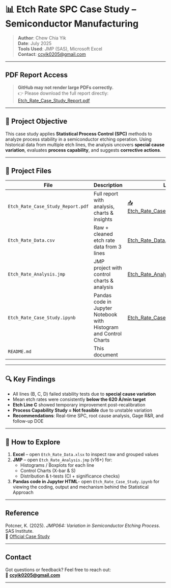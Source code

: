 # 📊 Etch Rate SPC Case Study – Semiconductor Manufacturing

> **Author**: Chew Chia Yik  
> **Date**: July 2025  
> **Tools Used**: JMP (SAS), Microsoft Excel  
> **Contact**: ccyik0205@gmail.com  

---

## PDF Report Access

> **GitHub may not render large PDFs correctly.**  
> 👉 Please download the full report directly:  
> [ Etch_Rate_Case_Study_Report.pdf](https://github.com/cchiayik/etch-rate-spc-jmp-study/raw/e29e534266b0b4f19dacc533ff7cdf34b3fff8ee/Etch%20Rate%20Case%20Study(Chew%20Chia%20Yik).pdf)

---

## 🎯 Project Objective

This case study applies **Statistical Process Control (SPC)** methods to analyze process stability in a semiconductor etching operation. Using historical data from multiple etch lines, the analysis uncovers **special cause variation**, evaluates **process capability**, and suggests **corrective actions**.

---

## 📁 Project Files

| File                          | Description | Link |
|-------------------------------|-------------|------|
| `Etch_Rate_Case_Study_Report.pdf` | Full report with analysis, charts & insights |[📥 Etch_Rate_Case_Study_Report.pdf](https://github.com/cchiayik/etch-rate-spc-jmp-study/raw/e29e534266b0b4f19dacc533ff7cdf34b3fff8ee/Etch%20Rate%20Case%20Study(Chew%20Chia%20Yik).pdf)|
| `Etch_Rate_Data.csv`         | Raw + cleaned etch rate data from 3 lines |[Etch_Rate_Data.csv](https://github.com/cchiayik/etch-rate-spc-jmp-study/blob/main/Etch_Rate_Data.csv)|
| `Etch_Rate_Analysis.jmp`      | JMP project with control charts & analysis |[Etch_Rate_Analysis.jmp](https://github.com/cchiayik/etch-rate-spc-jmp-study/raw/refs/heads/main/Etch_Rate_Analysis.jmp)|
|`Etch_Rate_Case_Study.ipynb`| Pandas code in Jupyter Notebook with Histogram and Control Charts|[Etch_Rate_Case_Study.ipynb](https://github.com/cchiayik/etch-rate-spc-jmp-study/blob/main/Etch_Rate_Case_Study.ipynb)|
| `README.md`                   | This document |

---

## 🔍 Key Findings

- All lines (B, C, D) failed stability tests due to **special cause variation**  
- Mean etch rates were consistently **below the 620 Å/min target**
- **Etch Line C** showed temporary improvement post-recalibration  
- **Process Capability Study = Not feasible** due to unstable variation  
- **Recommendations**: Real-time SPC, root cause analysis, Gage R&R, and follow-up DOE

---

## 🧭 How to Explore

1. **Excel** – open `Etch_Rate_Data.xlsx` to inspect raw and grouped values  
2. **JMP** – open `Etch_Rate_Analysis.jmp` (v16+) for:
   - Histograms / Boxplots for each line
   - Control Charts (X-bar & S)
   - Distribution & t-tests (CI + significance checks)
3. **Pandas code in Jupyter HTML**- open `Etch_Rate_Case_Study.ipynb` for viewing the coding, output and mechanism behind the Statistical Approach

---

## Reference

Potcner, K. (2025). *JMP064: Variation in Semiconductor Etching Process*. SAS Institute.  
🔗 [Official Case Study](https://www.jmp.com/en/academic/case-study-library/resource-listings/view-all)

---

## Contact

Got questions or feedback? Feel free to reach out:  
📧 **ccyik0205@gmail.com**

---

